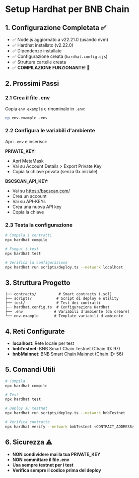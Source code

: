 # Setup Hardhat per BNB Chain

## 1. Configurazione Completata ✅

- ✅ Node.js aggiornato a v22.21.0 (usando nvm)
- ✅ Hardhat installato (v2.22.0)
- ✅ Dipendenze installate
- ✅ Configurazione creata (`hardhat.config.cjs`)
- ✅ Struttura cartelle creata
- ✅ **COMPILAZIONE FUNZIONANTE!** 🎉

## 2. Prossimi Passi

### 2.1 Crea il file .env
Copia `env.example` e rinominalo in `.env`:
```bash
cp env.example .env
```

### 2.2 Configura le variabili d'ambiente
Apri `.env` e inserisci:

**PRIVATE_KEY:**
- Apri MetaMask
- Vai su Account Details > Export Private Key
- Copia la chiave privata (senza 0x iniziale)

**BSCSCAN_API_KEY:**
- Vai su https://bscscan.com/
- Crea un account
- Vai su API-KEYs
- Crea una nuova API key
- Copia la chiave

### 2.3 Testa la configurazione
```bash
# Compila i contratti
npx hardhat compile

# Esegui i test
npx hardhat test

# Verifica la configurazione
npx hardhat run scripts/deploy.ts --network localhost
```

## 3. Struttura Progetto

```
├── contracts/          # Smart contracts (.sol)
├── scripts/           # Script di deploy e utility
├── test/              # Test dei contratti
├── hardhat.config.ts  # Configurazione Hardhat
├── .env              # Variabili d'ambiente (da creare)
└── env.example       # Template variabili d'ambiente
```

## 4. Reti Configurate

- **localhost**: Rete locale per test
- **bnbTestnet**: BNB Smart Chain Testnet (Chain ID: 97)
- **bnbMainnet**: BNB Smart Chain Mainnet (Chain ID: 56)

## 5. Comandi Utili

```bash
# Compila
npx hardhat compile

# Test
npx hardhat test

# Deploy su testnet
npx hardhat run scripts/deploy.ts --network bnbTestnet

# Verifica contratto
npx hardhat verify --network bnbTestnet <CONTRACT_ADDRESS>
```

## 6. Sicurezza ⚠️

- **NON condividere mai la tua PRIVATE_KEY**
- **NON committare il file .env**
- **Usa sempre testnet per i test**
- **Verifica sempre il codice prima del deploy**
